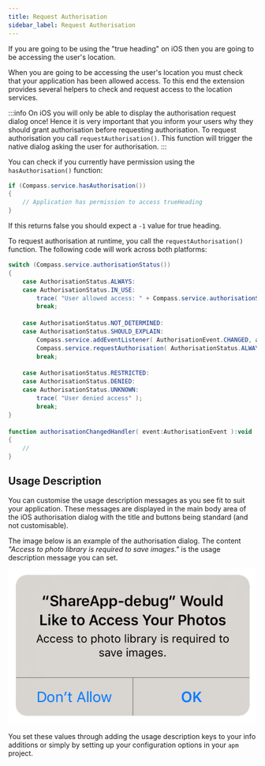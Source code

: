 ```yaml
---
title: Request Authorisation
sidebar_label: Request Authorisation
---
```


If you are going to be using the "true heading" on iOS then you are going to be accessing the user's location.

When you are going to be accessing the user's location you must check that your application has been allowed access. To this end the extension provides several helpers to check and request access to the location services.

:::info
On iOS you will only be able to display the authorisation request dialog once! Hence it is very important that you inform your users why they should grant authorisation before requesting authorisation. To request authorisation you call `requestAuthorisation()`. This function will trigger the native dialog asking the user for authorisation.
:::

You can check if you currently have permission using the `hasAuthorisation()` function:

```actionscript
if (Compass.service.hasAuthorisation())
{
	// Application has permission to access trueHeading
}
```

If this returns false you should expect a `-1` value for true heading.

To request authorisation at runtime, you call the `requestAuthorisation()` function. 
The following code will work across both platforms:

```actionscript
switch (Compass.service.authorisationStatus())
{
	case AuthorisationStatus.ALWAYS:
	case AuthorisationStatus.IN_USE:
		trace( "User allowed access: " + Compass.service.authorisationStatus() );
		break;
	
	case AuthorisationStatus.NOT_DETERMINED:
	case AuthorisationStatus.SHOULD_EXPLAIN:
		Compass.service.addEventListener( AuthorisationEvent.CHANGED, authorisationChangedHandler );
		Compass.service.requestAuthorisation( AuthorisationStatus.ALWAYS );
		break;
	
	case AuthorisationStatus.RESTRICTED:
	case AuthorisationStatus.DENIED:
	case AuthorisationStatus.UNKNOWN:
		trace( "User denied access" );
		break;
}

function authorisationChangedHandler( event:AuthorisationEvent ):void
{
	//
}
```


## Usage Description

You can customise the usage description messages as you see fit to suit your application. These messages are displayed in the main body area of the iOS authorisation dialog with the title and buttons being standard (and not customisable).

The image below is an example of the authorisation dialog. The content *"Access to photo library is required to save images."* is the usage description message you can set.

![](images/ios-permission-dialog.png)

You set these values through adding the usage description keys to your info additions or simply by setting up your configuration options in your `apm` project. 




